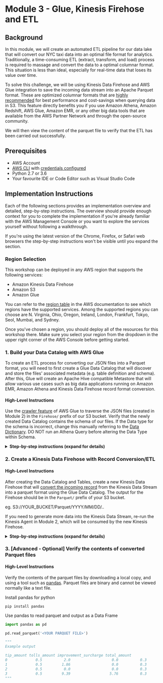 # Module 3 - Glue, Kinesis Firehose and ETL

## Background
In this module, we will create an automated ETL pipeline for our data lake that will convert our NYC taxi data into an optimal file format for analytics. Traditionally, a time-consuming ETL (extract, transform, and load) process is required to massage and convert the data to a optimal columnar format. This situation is less than ideal, especially for real-time data that loses its value over time.

To solve this challenge, we will be using Kinesis Data Firehose and AWS Glue integration to save the incoming data stream into an Apache Parquet format. These are optimized columnar formats that are [highly recommended](https://aws.amazon.com/blogs/big-data/top-10-performance-tuning-tips-for-amazon-athena/) for best performance and cost-savings when querying data in S3. This feature directly benefits you if you use Amazon Athena, Amazon Redshift, AWS Glue, Amazon EMR, or any other big data tools that are available from the AWS Partner Network and through the open-source community.

We will then view the content of the parquet file to verify that the ETL has been carried out successfully.

## Prerequisites

* AWS Account
* [AWS CLI](https://docs.aws.amazon.com/cli/latest/userguide/installing.html) with [credentials configured](https://docs.aws.amazon.com/cli/latest/userguide/cli-chap-getting-started.html#cli-quick-configuration)
* Python 2.7 or 3.6
* Your favourite IDE or Code Editor such as Visual Studio Code

## Implementation Instructions

Each of the following sections provides an implementation overview and detailed, step-by-step instructions. The overview should provide enough context for you to complete the implementation if you're already familiar with the AWS Management Console or you want to explore the services yourself without following a walkthrough.

If you're using the latest version of the Chrome, Firefox, or Safari web browsers the step-by-step instructions won't be visible until you expand the section.

### Region Selection

This workshop can be deployed in any AWS region that supports the following services:

- Amazon Kinesis Data Firehose
- Amazon S3
- Amazon Glue


You can refer to the [region table](https://aws.amazon.com/about-aws/global-infrastructure/regional-product-services/) in the AWS documentation to see which regions have the supported services. Among the supported regions you can choose are N. Virginia, Ohio, Oregon, Ireland, London, Frankfurt, Tokyo, Seol, Mumbai, and Sydney.

Once you've chosen a region, you should deploy all of the resources for this workshop there. Make sure you select your region from the dropdown in the upper right corner of the AWS Console before getting started.



### 1. Build your Data Catalog with AWS Glue
To create an ETL process for converting our JSON files into a Parquet format, you will need to first create a Glue Data Catalog that will discover and store the files' associated metadata (e.g. table definition and schema). After this, Glue will create an Apache Hive compatible Metastore that will allow various use cases such as big data applications running on Amazon EMR, Amazon Athena and Kinesis Data Firehose record format conversion.


#### High-Level Instructions

Use the [crawler feature](https://docs.aws.amazon.com/glue/latest/dg/add-crawler.html) of AWS Glue to traverse the JSON files (created in Module 2) in the `Firehose/` prefix of our S3 bucket. Verify that the newly created Data Catalog contains the schema of our files. If the Data type for the schema is incorrect, change this manually referring to the [Data Dictionary](http://www.nyc.gov/html/tlc/downloads/pdf/data_dictionary_trip_records_yellow..pdf). DO NOT run an Athena Query before altering the Data Type within Schema.


<details>
<summary><strong>Step-by-step instructions (expand for details)</strong></summary><p>

1. Navigate to the Glue AWS Console and Add a new crawler

1. After inputting a name, verify that the **Data Store** is set to S3, and the **Include Path** is set to the JSON file store
eg. S3://YOUR_BUCKET/Firehose/

1. Select No for **Add another data store** and proceed to the next screen

1. Choose an existing IAM role or create a new one by inputting a name.

1. Set **Frequency** to Run on Demand and proceed to the next screen

1. Select **Add database**, input a name and Create. Leave the optional Prefix field blank and proceed to finish the creation wizard.

1. After successfully creating the crawler, select and **Run Crawler**

1. After a few minutes, verify that the Data Catalog has been created under **Databases** and **Tables**, with the JSON schema being detected.

1. Verify if the Data Type for the schema is correct by referring to the [data dictionary](http://www.nyc.gov/html/tlc/downloads/pdf/data_dictionary_trip_records_yellow.pdf) and manually specifying if required. DO NOT run an Athena Query before altering the Data Type within Schema.

</p></details>


### 2. Create a Kinesis Data Firehose with Record Conversion/ETL

#### High-Level Instructions

After creating the Data Catalog and Tables, create a new Kinesis Data Firehose that will [convert the incoming record](https://docs.aws.amazon.com/firehose/latest/dev/record-format-conversion.html) from the Kinesis Data Stream into a parquet format using the Glue Data Catalog. The output for the Firehose should be in the `Parquet/` prefix of your S3 bucket.

eg. S3://YOUR_BUCKET/Parquet/YYYY/MM/DD/..

If you need to generate more data into the Kinesis Data Stream, re-run the Kinesis Agent in Module 2, which will be consumed by the new Kinesis Firehose.


<details>
<summary><strong>Step-by-step instructions (expand for details)</strong></summary><p>

1. Create a new Kinesis Firehose from the AWS console or CLI and select the *Source* to the Kinesis Data Stream you created previously.

1. Set **Record Transformation** to Disabled and use the following configuration:

    - Record format conversion: Enabled
    - Output format: Apache Parquet
    - AWS Glue region: <Your Glue Region>
    - AWS Glue database: <Your Glue Database>
    - AWS Glue table: <Your Glue Table>
    - AWS Glue table version: Latest

1. In Step 3: Choose Destination, choose Amazon S3 for **Destination**

1. For S3 destination, select your S3 bucket and `Parquet/` for **Prefix**

1. Leave **Source record S3 backup** to Disabled and proceed to the next screen

1. In Step 4: Use the default existing settings, and select **Create new or choose** under IAM role and use the default generated policy. Proceed to finish the Firehose launch wizard.

1. After a few minutes, verify that the converted parquet files are being created in the `Parquet` prefix within your S3 bucket.

Hint: If you need to generate more data, run the Kinesis Agent again (Module 2)
</p></details>


### 3. [Advanced - Optional] Verify the contents of converted Parquet files

#### High-Level Instructions

Verify the contents of the parquet files by downloading a local copy, and using a tool such as [pandas](https://pandas.pydata.org/). Parquet files are binary and cannot be viewed normally like a text file.

Install pandas for python
```shell
pip install pandas
```

Use pandas to read parquet and output as a Data Frame
``` python
import pandas as pd

pd.read_parquet('<YOUR PARQUET FILE>')

"""
Example output

tip_amount tolls_amount improvement_surcharge total_amount  
0             0.5          2.0                   0.0          0.3  
1             0.5         1.86                   0.0          0.3  
2             0.5          0.0                   0.0          0.3  
3             0.5         9.39                  5.76          0.3  
"""
```

